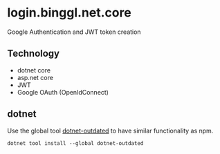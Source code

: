 # login.binggl.net.core
Google Authentication and JWT token creation

## Technology
* dotnet core
* asp.net core
* JWT
* Google OAuth (OpenIdConnect)


## dotnet

Use the global tool [dotnet-outdated](https://www.hanselman.com/blog/dotnetOutdatedHelpsYouKeepYourProjectsUpToDate.aspx) to have similar functionality as npm.

```
dotnet tool install --global dotnet-outdated
```
